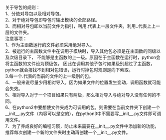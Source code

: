 关于导包的规则：    
1、分绝对导包以及相对导包。  
2、对于绝对导包即导包时输出模块的全部路径。  
3、而相对导包即以当前文件为指引，利用.代表上一层文件夹，利用..代表上上一层的文件夹。    
注意事项：  
1、作为主函数运行的文件必须采用绝对导入。   
2、被运行的主函数文件中在调用子模块时，导入其他包必须是在主函数的同级以及次级目录下， 
不能够是主函数的上一级。原因在于主函数在运行时，python会将主函数的文件设为顶级包，
因此在调用其他子包时如果级别超过了主函数，python就会报找不到相对包错误，运行时掉包时规则是向下索取。    
3.每一个.代表的当前的文件的上一级别的包。   
4、一般来说尽量少用相对导入，因为如果文件的位置发生变动，调用函数就可能会失效。  
5、相对导入对于一个项目如果只有两级，那么相对导入与绝对导入没有任何的不同。  
6、在python2中要想使文件夹成为可调用的包，则需要在当前文件夹下创建一个__init__.py文件（内容可以是空的），在python3中不需要写__init__.py文件即可调用文件。   
7、为了养成良好的编程习惯，防止未来需要在__init__.py文件中添加新的功能，推荐每次创建一个新的文件夹时主动再创建一个__init__.py文件。 